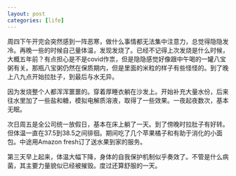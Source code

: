 ```yaml
---
layout: post
categories: [life]
---
```


周四下午开完会突然感到一阵恶寒，做什么事情都无法集中注意力，总觉得隐隐发冷。再晚一些的时候自己量体温，发现发烧了。已经不记得上次发烧是什么时候，大概五年前？有点担心是不是covid作祟，但是隐隐感觉好像跟中午喝的一罐八宝粥有关。那瓶八宝粥仍然在保质期内，但是里面的米粒的样子有些怪怪的。到了晚上八九点开始拉肚子，到最后与水无异。

因为发烧整个人都浑浑噩噩的。穿着厚睡衣躺在沙发上。开始补充大量水份，后来往水里加了一些盐和糖，模拟电解质溶液，取得了一些效果。一夜起夜数次，基本无眠。

次日周五是全公司统一放假日，基本在床上躺了一天。到了傍晚时拉肚子有好转。但体温一直在37.5到38.5之间徘徊。期间吃了几个苹果橘子和有助于消化的小面包。中途用Amazon fresh订了送水果到家的服务。

第三天早上起来，体温大幅下降，身体的自我保护机制似乎奏效了。不管是什么病菌，其主要力量貌似已经被摧毁。度过还算舒服的一天。
